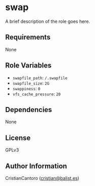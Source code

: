 swap
=========

A brief description of the role goes here.

Requirements
------------

None

Role Variables
--------------

* `swapfile_path`: `/.swapfile`
* `swapfile_size`: `2G`
* `swappiness`: `0`
* `vfs_cache_pressure`: `20`

Dependencies
------------

None

License
-------

GPLv3

Author Information
------------------

CristianCantoro (cristian@balist.es)
